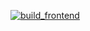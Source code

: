 [![build_frontend](https://github.com/nhannht/nhannht.github.io/actions/workflows/build-frontend.yml/badge.svg)](https://github.com/nhannht/nhannht.github.io/actions/workflows/build-frontend.yml)

